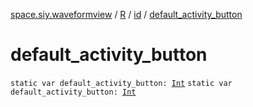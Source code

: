 [space.siy.waveformview](../../index.md) / [R](../index.md) / [id](index.md) / [default_activity_button](./default_activity_button.md)

# default_activity_button

`static var default_activity_button: `[`Int`](https://kotlinlang.org/api/latest/jvm/stdlib/kotlin/-int/index.html)
`static var default_activity_button: `[`Int`](https://kotlinlang.org/api/latest/jvm/stdlib/kotlin/-int/index.html)